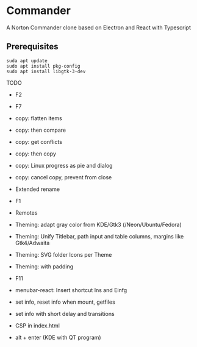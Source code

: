 # Commander
A Norton Commander clone based on Electron and React with Typescript

## Prerequisites

```
suda apt update
sudo apt install pkg-config
sudo apt install libgtk-3-dev
```

TODO
* F2
* F7

* copy: flatten items
* copy: then compare
* copy: get conflicts
* copy: then copy
* copy: Linux progress as pie and dialog
* copy: cancel copy, prevent from close

* Extended rename

* F1

* Remotes

* Theming: adapt gray color from KDE/Gtk3 (/Neon/Ubuntu/Fedora)
* Theming: Unify Titlebar, path input and table columns, margins like Gtk4/Adwaita
* Theming: SVG folder Icons per Theme
* Theming: <tr> with padding 

* F11

* menubar-react: Insert shortcut Ins and Einfg

* set info, reset info when mount, getfiles
* set info with short delay and transitions

* CSP in index.html

* alt + enter (KDE with QT program)
